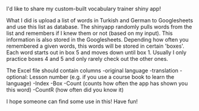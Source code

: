 I'd like to share my custom-built vocabulary trainer shiny app!

What I did is upload a list of words in Turkish and German to Googlesheets and use this list as database. The shinyapp randomly pulls words from the list and remembers if I knew them or not (based on my input). This information is also stored in the Googlesheets. Depending how often you remembered a given words, this words will be stored in certain 'boxes'. Each word starts out in box 5 and moves down until box 1. Usually I only practice boxes 4 and 5 and only rarely check out the other ones.

The Excel file should contain columns 
-original language
-translation
-optional: Lesson number (e.g. if you use a course book to learn the language)
-Index
-Box
-Count (counts how often the app has shown you this word)
-CountR (how often did you know it)

I hope someone can find some use in this!
Have fun!
